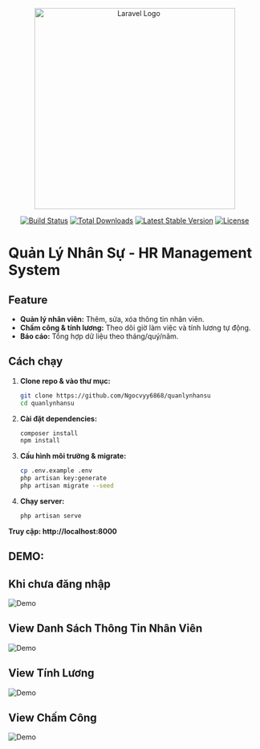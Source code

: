 <p align="center"><a href="https://laravel.com" target="_blank"><img src="https://raw.githubusercontent.com/laravel/art/master/logo-lockup/5%20SVG/2%20CMYK/1%20Full%20Color/laravel-logolockup-cmyk-red.svg" width="400" alt="Laravel Logo"></a></p>

<p align="center">
<a href="https://github.com/laravel/framework/actions"><img src="https://github.com/laravel/framework/workflows/tests/badge.svg" alt="Build Status"></a>
<a href="https://packagist.org/packages/laravel/framework"><img src="https://img.shields.io/packagist/dt/laravel/framework" alt="Total Downloads"></a>
<a href="https://packagist.org/packages/laravel/framework"><img src="https://img.shields.io/packagist/v/laravel/framework" alt="Latest Stable Version"></a>
<a href="https://packagist.org/packages/laravel/framework"><img src="https://img.shields.io/packagist/l/laravel/framework" alt="License"></a>
</p>

# Quản Lý Nhân Sự - HR Management System

## Feature
- **Quản lý nhân viên:** Thêm, sửa, xóa thông tin nhân viên.
- **Chấm công & tính lương:** Theo dõi giờ làm việc và tính lương tự động.
- **Báo cáo:** Tổng hợp dữ liệu theo tháng/quý/năm.

## Cách chạy
1. **Clone repo & vào thư mục:**
   ```bash
   git clone https://github.com/Ngocvyy6868/quanlynhansu
   cd quanlynhansu
2. **Cài đặt dependencies:**
    ```bash
    composer install
    npm install
3. **Cấu hình môi trường & migrate:**
    ```bash
    cp .env.example .env
    php artisan key:generate
    php artisan migrate --seed
4. **Chạy server:**
    ```bash
    php artisan serve
**Truy cập: http://localhost:8000**
## DEMO:
## Khi chưa đăng nhập
![Demo](public/images/Dashboard.png)
## View Danh Sách Thông Tin Nhân Viên
![Demo](public/images/DanhSachNhanVien.png)
## View Tính Lương
![Demo](public/images/BangLuong.png)
## View Chấm Công
![Demo](public/images/ChamCong.png)


